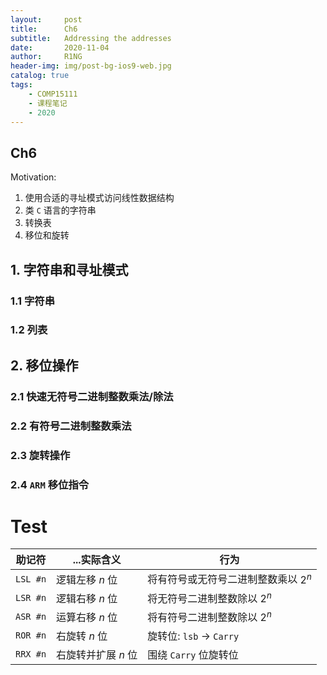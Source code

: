 ```yaml
---
layout:     post
title:      Ch6 
subtitle:   Addressing the addresses
date:       2020-11-04
author:     R1NG
header-img: img/post-bg-ios9-web.jpg
catalog: true
tags:
    - COMP15111
    - 课程笔记
    - 2020
---
```



## Ch6 

Motivation: 
1. 使用合适的寻址模式访问线性数据结构
2. 类 `C` 语言的字符串
3. 转换表
4. 移位和旋转


## 1. 字符串和寻址模式

### 1.1 字符串

### 1.2 列表


## 2. 移位操作

### 2.1 快速无符号二进制整数乘法/除法

### 2.2 有符号二进制整数乘法

### 2.3 旋转操作

### 2.4 `ARM` 移位指令


# Test
| 助记符   |...实际含义 | 行为| 
|  ----  | ----  | ---- |
| `LSL #n`  | 逻辑左移 $n$ 位 | 将有符号或无符号二进制整数乘以 $2^n$|
| `LSR #n`  | 逻辑右移 $n$ 位 | 将无符号二进制整数除以 $2^n$|
| `ASR #n`|运算右移 $n$ 位|将有符号二进制整数除以 $2^n$| 
|`ROR #n`|右旋转 $n$ 位|旋转位: `lsb` $\rightarrow$ `Carry`|
|`RRX #n`|右旋转并扩展 $n$ 位|围绕 `Carry` 位旋转位|